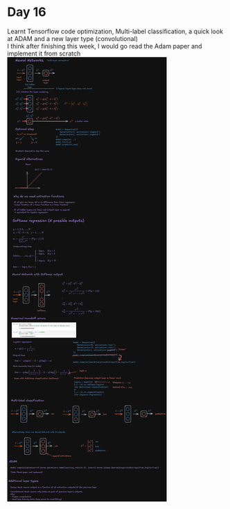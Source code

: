 # Day 16
Learnt Tensorflow code optimization, Multi-label classification, a quick look at ADAM and a new layer type (convolutional) <br>
I think after finishing this week, I would go read the Adam paper and implement it from scratch
![Excalidraw board](NN.png?raw=true)